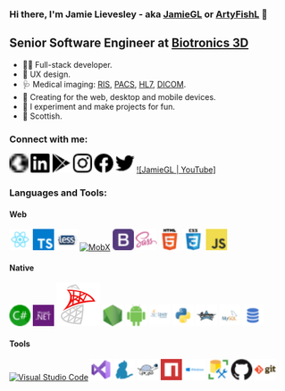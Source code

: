 ### Hi there, I'm Jamie Lievesley - aka [JamieGL][website] or [ArtyFishL][artyfishl] 👋

## Senior Software Engineer at [Biotronics 3D][b3d]

- 👨‍💻 Full-stack developer.
- 🎨 UX design.
- 🩺 Medical imaging: [RIS][ris], [PACS][pacs], [HL7][hl7], [DICOM][dicom].
- 📱 Creating for the web, desktop and mobile devices.
- 🧪 I experiment and make projects for fun.
- 🏴󠁧󠁢󠁳󠁣󠁴󠁿 Scottish.

### Connect with me:

[![jamiegl.co.uk][iwebsite]][website]
[![JamieGL | LinkedIn][ilinkedin]][linkedin]
[![ArtyFishL | Google Play Store][igoogleplay]][googleplay]
[![@scottish_jamie | Instagram][iinstagram]][instagram]
[![jamie.lievesley | Facebook][ifacebook]][facebook]
[![@scottish_jamie | Twitter][itwitter]][twitter]
[![JamieGL | YouTube]][youtube]

### Languages and Tools:

#### Web

[![React][ireact]][react]
[![TypeScript][its]][ts]
[![Less][iless]][less]
[![MobX][imobx]][mobx]
[![Bootstrap][ibootstrap]][bootstrap]
[![Sass][isass]][sass]
[![HTML5][ihtml5]][html5]
[![CSS3][icss]][css]
[![JavaScript][ijs]][js]

#### Native

[![C#][icsharp]][csharp]
[![.Net][idotnet]][dotnet]
[![SQL Server][isqlserver]][sqlserver]
[![Node.js][inodejs]][nodejs]
[![Android][iandroid]][android]
[![Java][ijava]][java]
[![Python][ipython]][python]
[![Groovy][igroovy]][groovy]
[![MySQL][imysql]][mysql]
[![SQL][isql]][sql]

#### Tools

[![Visual Studio Code][ivscode]][vscode]
[![Visual Studio][ivs]][vs]
[![Yarn][iyarn]][yarn]
[![TortoiseSVN][itortoisesvn]][tortoisesvn]
[![NPM][inpm]][npm]
[![Windows Server][iwinserver]][winserver]
[![SSMS][issms]][ssms]
[![GitHub][igithub]][github]
[![Git][igit]][git]

[website]: https://jamiegl.co.uk
[artyfishl]: https://artyfishl.com
[b3d]: https://www.3dnetmedical.com/public/
[ris]: https://en.wikipedia.org/wiki/Radiological_information_system
[pacs]: https://en.wikipedia.org/wiki/Picture_archiving_and_communication_system
[hl7]: http://www.hl7.org/
[dicom]: https://en.wikipedia.org/wiki/DICOM
[linkedin]: https://www.linkedin.com/in/jamie-lievesley
[googleplay]: https://play.google.com/store/apps/developer?id=ArtyFishL
[instagram]: https://www.instagram.com/scottish_jamie/
[facebook]: https://www.facebook.com/jamie.lievesley
[twitter]: https://twitter.com/scottish_jamie
[youtube]: https://www.youtube.com/channel/UCyT8Lb6U9giMoK7FC0-XVyA
[vscode]: https://code.visualstudio.com/
[vs]: https://visualstudio.microsoft.com/
[react]: https://reactjs.org/
[ts]: https://www.typescriptlang.org/
[less]: http://lesscss.org/
[csharp]: https://docs.microsoft.com/en-us/dotnet/csharp/
[dotnet]: https://dotnet.microsoft.com/
[sqlserver]: https://www.microsoft.com/en-gb/sql-server
[mobx]: https://mobx.js.org
[bootstrap]: https://getbootstrap.com/
[nodejs]: https://nodejs.org/en/
[yarn]: https://yarnpkg.com/
[tortoisesvn]: https://tortoisesvn.net/
[sass]: https://sass-lang.com/
[android]: https://developer.android.com/
[java]: https://www.java.com/en/
[python]: https://www.python.org/
[groovy]: https://www.groovy-lang.org/
[mysql]: https://www.mysql.com/
[html5]: https://developer.mozilla.org/en-US/docs/Web/Guide/HTML/HTML5
[css]: https://developer.mozilla.org/en-US/docs/Glossary/CSS
[js]: https://developer.mozilla.org/en-US/docs/Web/JavaScript
[sql]: https://en.wikipedia.org/wiki/SQL
[npm]: https://www.npmjs.com/
[winserver]: https://www.microsoft.com/en-us/windows-server/
[ssms]: https://docs.microsoft.com/en-us/sql/ssms/download-sql-server-management-studio-ssms
[github]: https://github.com
[git]: https://git-scm.com/
[iwebsite]: https://raw.githubusercontent.com/jamiegluk/stack-overflow-jamiegl/master/img/22.6/globe.png
[ilinkedin]: https://raw.githubusercontent.com/jamiegluk/stack-overflow-jamiegl/master/img/22.6/linkedin.png
[igoogleplay]: https://raw.githubusercontent.com/jamiegluk/stack-overflow-jamiegl/master/img/22.6/googleplay.png
[iinstagram]: https://raw.githubusercontent.com/jamiegluk/stack-overflow-jamiegl/master/img/22.6/instagram.png
[ifacebook]: https://raw.githubusercontent.com/jamiegluk/stack-overflow-jamiegl/master/img/22.6/facebook.png
[itwitter]: https://raw.githubusercontent.com/jamiegluk/stack-overflow-jamiegl/master/img/22.6/twitter.png
[iyoutube]: https://raw.githubusercontent.com/jamiegluk/stack-overflow-jamiegl/master/img/22.6/youtube.png
[ireact]: https://raw.githubusercontent.com/jamiegluk/stack-overflow-jamiegl/master/img/26.6/react.png
[its]: https://raw.githubusercontent.com/jamiegluk/stack-overflow-jamiegl/master/img/26.6/typescript.png
[iless]: https://raw.githubusercontent.com/jamiegluk/stack-overflow-jamiegl/master/img/26.6/less.png
[imobx]: https://raw.githubusercontent.com/mobxjs/mobx/main/docs/assets/mobx.png
[ibootstrap]: https://raw.githubusercontent.com/jamiegluk/stack-overflow-jamiegl/master/img/26.6/bootstrap.png
[isass]: https://raw.githubusercontent.com/jamiegluk/stack-overflow-jamiegl/master/img/26.6/sass.png
[ihtml5]: https://raw.githubusercontent.com/jamiegluk/stack-overflow-jamiegl/master/img/26.6/html.png
[icss]: https://raw.githubusercontent.com/jamiegluk/stack-overflow-jamiegl/master/img/26.6/css.png
[ijs]: https://raw.githubusercontent.com/jamiegluk/stack-overflow-jamiegl/master/img/26.6/javascript.png
[icsharp]: https://raw.githubusercontent.com/jamiegluk/stack-overflow-jamiegl/master/img/26.6/csharp.png
[idotnet]: https://raw.githubusercontent.com/jamiegluk/stack-overflow-jamiegl/master/img/26.6/dotnet.png
[isqlserver]: https://raw.githubusercontent.com/jamiegluk/jamiegluk/master/img/sqlserver.png
[inodejs]: https://raw.githubusercontent.com/jamiegluk/stack-overflow-jamiegl/master/img/26.6/nodejs.png
[iandroid]: https://raw.githubusercontent.com/jamiegluk/stack-overflow-jamiegl/master/img/26.6/android.png
[ijava]: https://raw.githubusercontent.com/jamiegluk/stack-overflow-jamiegl/master/img/26.6/java.png
[ipython]: https://raw.githubusercontent.com/jamiegluk/stack-overflow-jamiegl/master/img/26.6/python.png
[igroovy]: https://raw.githubusercontent.com/jamiegluk/stack-overflow-jamiegl/master/img/26.6/groovy.png
[imysql]: https://raw.githubusercontent.com/jamiegluk/stack-overflow-jamiegl/master/img/26.6/mysql.png
[isql]: https://raw.githubusercontent.com/jamiegluk/stack-overflow-jamiegl/master/img/26.6/sql.png
[ivscode]: https://raw.githubusercontent.com/jamiegluk/stack-overflow-jamiegl/master/img/26.6-code.png
[ivs]: https://raw.githubusercontent.com/jamiegluk/stack-overflow-jamiegl/master/img/26.6/visualstudio.png
[iyarn]: https://raw.githubusercontent.com/jamiegluk/stack-overflow-jamiegl/master/img/26.6/yarn.png
[itortoisesvn]: https://raw.githubusercontent.com/jamiegluk/stack-overflow-jamiegl/master/img/26.6/tortoisesvn.png
[inpm]: https://raw.githubusercontent.com/jamiegluk/stack-overflow-jamiegl/master/img/26.6/npm.png
[iwinserver]: https://raw.githubusercontent.com/jamiegluk/stack-overflow-jamiegl/master/img/26.6/windows.png
[issms]: https://raw.githubusercontent.com/jamiegluk/stack-overflow-jamiegl/master/img/26.6/ssms.png
[igithub]: https://raw.githubusercontent.com/jamiegluk/stack-overflow-jamiegl/master/img/26.6/github.png
[igit]: https://raw.githubusercontent.com/jamiegluk/stack-overflow-jamiegl/master/img/26.6/git.png
